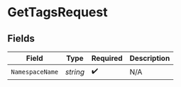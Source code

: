 # GetTagsRequest


## Fields

| Field              | Type               | Required           | Description        |
| ------------------ | ------------------ | ------------------ | ------------------ |
| `NamespaceName`    | *string*           | :heavy_check_mark: | N/A                |